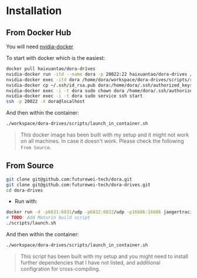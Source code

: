 # Installation

## From Docker Hub

You will need [nvidia-docker](https://docs.nvidia.com/datacenter/cloud-native/container-toolkit/install-guide.html)

To start with docker which is the easiest:
```bash
docker pull haixuantao/dora-drives
nvidia-docker run -itd --name dora -p 20022:22 haixuantao/dora-drives /bin/bash
nvidia-docker exec -itd dora /home/dora/workspace/dora-drives/scripts/run_simulator.sh
nvidia-docker cp ~/.ssh/id_rsa.pub dora:/home/dora/.ssh/authorized_keys
nvidia-docker exec -i -t dora sudo chown dora /home/dora/.ssh/authorized_keys
nvidia-docker exec -i -t dora sudo service ssh start
ssh -p 20022 -X dora@localhost 
```

And then within the container:
```bash
./workspace/dora-drives/scripts/launch_in_container.sh
```

> This docker image has been built with my setup and it might not work on all machines. In case it doesn't work. Please check the following `From Source`.

## From Source

```bash
git clone git@github.com:futurewei-tech/dora.git
git clone git@github.com:futurewei-tech/dora-drives.git
cd dora-drives
```

- Run with:

```bash
docker run -d -p6831:6831/udp -p6832:6832/udp -p16686:16686 jaegertracing/all-in-one:latest
# TODO: Add Maturin build script
./scripts/launch.sh
```

And then within the container:
```bash
./workspace/dora-drives/scripts/launch_in_container.sh
```

> This script has been built with my setup and you might need to install further dependencies that I have not listed, and additional configration for cross-compiling.